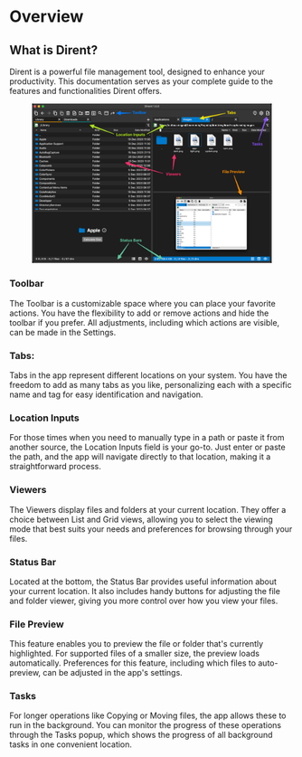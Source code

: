 # Overview

## What is Dirent?

Dirent is a powerful file management tool, designed to enhance your productivity. This documentation serves as your complete guide to the features and functionalities Dirent offers.

<figure><img src=".gitbook/assets/CleanShot 2023-12-20 at 22.16.16@2x (2).png" alt=""><figcaption></figcaption></figure>

### **Toolbar**

The Toolbar is a customizable space where you can place your favorite actions. You have the flexibility to add or remove actions and hide the toolbar if you prefer. All adjustments, including which actions are visible, can be made in the Settings.

### **Tabs**:

Tabs in the app represent different locations on your system. You have the freedom to add as many tabs as you like, personalizing each with a specific name and tag for easy identification and navigation.

### **Location Inputs**

For those times when you need to manually type in a path or paste it from another source, the Location Inputs field is your go-to. Just enter or paste the path, and the app will navigate directly to that location, making it a straightforward process.

### **Viewers**

The Viewers display files and folders at your current location. They offer a choice between List and Grid views, allowing you to select the viewing mode that best suits your needs and preferences for browsing through your files.

### **Status Bar**

Located at the bottom, the Status Bar provides useful information about your current location. It also includes handy buttons for adjusting the file and folder viewer, giving you more control over how you view your files.

### **File Preview**

This feature enables you to preview the file or folder that's currently highlighted. For supported files of a smaller size, the preview loads automatically. Preferences for this feature, including which files to auto-preview, can be adjusted in the app's settings.

### **Tasks**

For longer operations like Copying or Moving files, the app allows these to run in the background. You can monitor the progress of these operations through the Tasks popup, which shows the progress of all background tasks in one convenient location.

